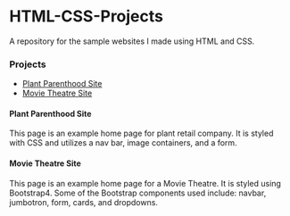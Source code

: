 # HTML-CSS-Projects
A repository for the sample websites I made using HTML and CSS.

<h3>Projects</h3>
  <ul>
    <li><a href="https://github.com/zeeebs/HTML-CSS-Projects/tree/main/HTML_Website_Project" target="_blank">Plant Parenthood Site</a></li>
    <li><a href="https://github.com/zeeebs/HTML-CSS-Projects/tree/main/bootstrap4_project" target="_blank">Movie Theatre Site</a></li>
  </ul>

<h4>Plant Parenthood Site</h4>

This page is an example home page for plant retail company. It is styled with CSS and utilizes a 
nav bar, image containers, and a form.

<h4>Movie Theatre Site</h4>

This page is an example home  page for a Movie Theatre. It is styled using Bootstrap4. Some of the 
Bootstrap components used include: navbar, jumbotron, form, cards, and dropdowns.
